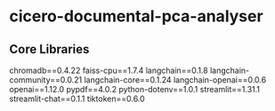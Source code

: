 # cicero-documental-pca-analyser

## Core Libraries
chromadb==0.4.22
faiss-cpu==1.7.4
langchain==0.1.8
langchain-community==0.0.21
langchain-core==0.1.24
langchain-openai==0.0.6
openai==1.12.0
pypdf==4.0.2
python-dotenv==1.0.1
streamlit==1.31.1
streamlit-chat==0.1.1
tiktoken==0.6.0